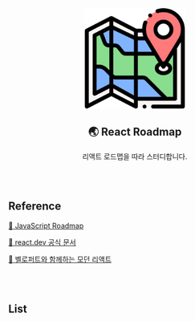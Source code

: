 <div align="center">
  <img width="200px;" src="./images/map.png"/>
</div>
<h2 align="center">🌏 React Roadmap</h2>
<p align="center">리액트 로드맵을 따라 스터디합니다.</p>

<br>
<br>

## Reference

[🔗 JavaScript Roadmap](https://roadmap.sh/react)

[🔗 react.dev 공식 문서](https://react.dev/learn)

[🔗 벨로퍼트와 함께하는 모던 리액트](https://react.vlpt.us/)

<br>
<br>

## List

